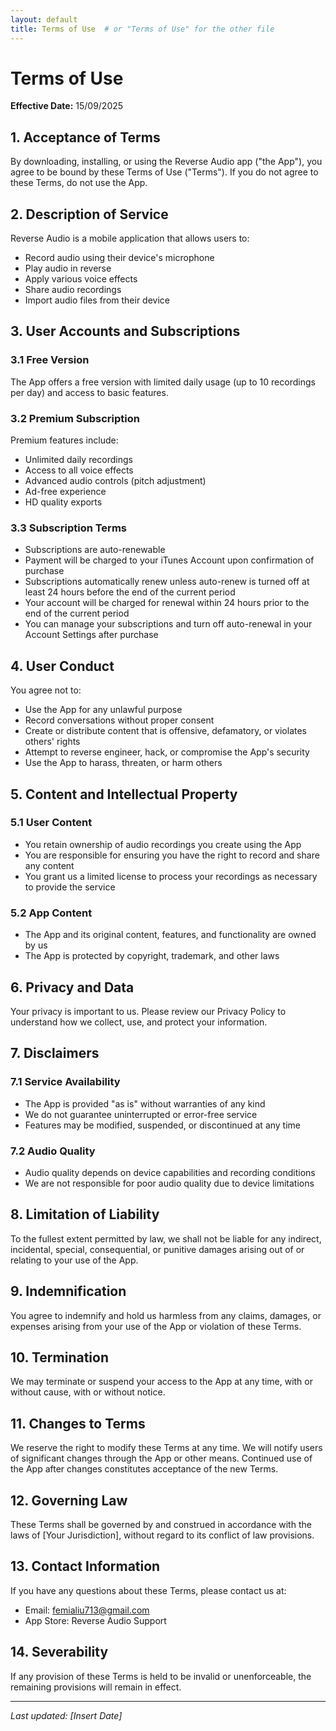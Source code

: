 ```yaml
---
layout: default
title: Terms of Use  # or "Terms of Use" for the other file
---
```


# Terms of Use

**Effective Date:** 15/09/2025

## 1. Acceptance of Terms

By downloading, installing, or using the Reverse Audio app ("the App"), you agree to be bound by these Terms of Use ("Terms"). If you do not agree to these Terms, do not use the App.

## 2. Description of Service

Reverse Audio is a mobile application that allows users to:
- Record audio using their device's microphone
- Play audio in reverse
- Apply various voice effects
- Share audio recordings
- Import audio files from their device

## 3. User Accounts and Subscriptions

### 3.1 Free Version
The App offers a free version with limited daily usage (up to 10 recordings per day) and access to basic features.

### 3.2 Premium Subscription
Premium features include:
- Unlimited daily recordings
- Access to all voice effects
- Advanced audio controls (pitch adjustment)
- Ad-free experience
- HD quality exports

### 3.3 Subscription Terms
- Subscriptions are auto-renewable
- Payment will be charged to your iTunes Account upon confirmation of purchase
- Subscriptions automatically renew unless auto-renew is turned off at least 24 hours before the end of the current period
- Your account will be charged for renewal within 24 hours prior to the end of the current period
- You can manage your subscriptions and turn off auto-renewal in your Account Settings after purchase

## 4. User Conduct

You agree not to:
- Use the App for any unlawful purpose
- Record conversations without proper consent
- Create or distribute content that is offensive, defamatory, or violates others' rights
- Attempt to reverse engineer, hack, or compromise the App's security
- Use the App to harass, threaten, or harm others

## 5. Content and Intellectual Property

### 5.1 User Content
- You retain ownership of audio recordings you create using the App
- You are responsible for ensuring you have the right to record and share any content
- You grant us a limited license to process your recordings as necessary to provide the service

### 5.2 App Content
- The App and its original content, features, and functionality are owned by us
- The App is protected by copyright, trademark, and other laws

## 6. Privacy and Data

Your privacy is important to us. Please review our Privacy Policy to understand how we collect, use, and protect your information.

## 7. Disclaimers

### 7.1 Service Availability
- The App is provided "as is" without warranties of any kind
- We do not guarantee uninterrupted or error-free service
- Features may be modified, suspended, or discontinued at any time

### 7.2 Audio Quality
- Audio quality depends on device capabilities and recording conditions
- We are not responsible for poor audio quality due to device limitations

## 8. Limitation of Liability

To the fullest extent permitted by law, we shall not be liable for any indirect, incidental, special, consequential, or punitive damages arising out of or relating to your use of the App.

## 9. Indemnification

You agree to indemnify and hold us harmless from any claims, damages, or expenses arising from your use of the App or violation of these Terms.

## 10. Termination

We may terminate or suspend your access to the App at any time, with or without cause, with or without notice.

## 11. Changes to Terms

We reserve the right to modify these Terms at any time. We will notify users of significant changes through the App or other means. Continued use of the App after changes constitutes acceptance of the new Terms.

## 12. Governing Law

These Terms shall be governed by and construed in accordance with the laws of [Your Jurisdiction], without regard to its conflict of law provisions.

## 13. Contact Information

If you have any questions about these Terms, please contact us at:
- Email: femialiu713@gmail.com
- App Store: Reverse Audio Support

## 14. Severability

If any provision of these Terms is held to be invalid or unenforceable, the remaining provisions will remain in effect.

---

*Last updated: [Insert Date]*
